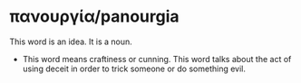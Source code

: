 # πανουργία/panourgia
This word is an idea. It is a noun.
* This word means craftiness or cunning. This word talks about the act of using deceit in order to trick someone or do something evil.
